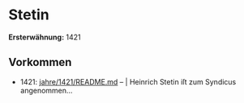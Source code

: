 # Stetin

**Ersterwähnung:** 1421

## Vorkommen
- 1421: [jahre/1421/README.md](../jahre/1421/README.md) – | Heinrich Stetin iſt zum Syndicus angenommen...
